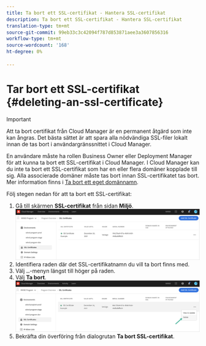 ```yaml
---
title: Ta bort ett SSL-certifikat - Hantera SSL-certifikat
description: Ta bort ett SSL-certifikat - Hantera SSL-certifikat
translation-type: tm+mt
source-git-commit: 99eb33c3c42094f787d853871aee3a3607856316
workflow-type: tm+mt
source-wordcount: '168'
ht-degree: 0%

---
```



# Tar bort ett SSL-certifikat {#deleting-an-ssl-certificate}

>[!IMPORTANT]
>Att ta bort certifikat från Cloud Manager är en permanent åtgärd som inte kan ångras. Det bästa sättet är att spara alla nödvändiga SSL-filer lokalt innan de tas bort i användargränssnittet i Cloud Manager.

En användare måste ha rollen Business Owner eller Deployment Manager för att kunna ta bort ett SSL-certifikat i Cloud Manager. I Cloud Manager kan du inte ta bort ett SSL-certifikat som har en eller flera domäner kopplade till sig.  Alla associerade domäner måste tas bort innan SSL-certifikatet tas bort. Mer information finns i [Ta bort ett eget domännamn](/help/implementing/cloud-manager/custom-domain-names/delete-custom-domain-name.md).

Följ stegen nedan för att ta bort ett SSL-certifikat:

1. Gå till skärmen **SSL-certifikat** från sidan **Miljö**.
   ![](/help/implementing/cloud-manager/assets/ssl/ssl-cert-3.png)
1. Identifiera raden där det SSL-certifikatnamn du vill ta bort finns med.
1. Välj **..**-menyn längst till höger på raden.
1. Välj **Ta bort**.
   ![](/help/implementing/cloud-manager/assets/ssl/ssl-cert-delete01.png)
1. Bekräfta din överföring från dialogrutan **Ta bort SSL-certifikat**.
